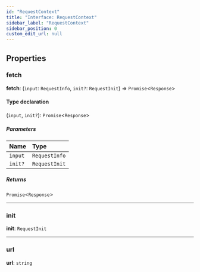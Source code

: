 ```yaml
---
id: "RequestContext"
title: "Interface: RequestContext"
sidebar_label: "RequestContext"
sidebar_position: 0
custom_edit_url: null
---
```


## Properties

### fetch

 **fetch**: (`input`: `RequestInfo`, `init?`: `RequestInit`) => `Promise`<`Response`\>

#### Type declaration

(`input`, `init?`): `Promise`<`Response`\>

##### Parameters

| Name | Type |
| :------ | :------ |
| `input` | `RequestInfo` |
| `init?` | `RequestInit` |

##### Returns

`Promise`<`Response`\>

___

### init

 **init**: `RequestInit`

___

### url

 **url**: `string`

